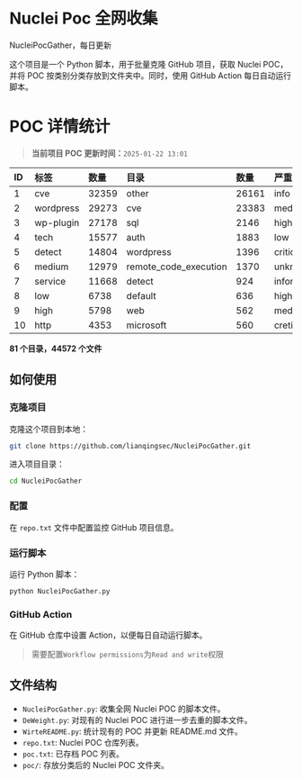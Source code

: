 # Nuclei Poc 全网收集
NucleiPocGather，每日更新

这个项目是一个 Python 脚本，用于批量克隆 GitHub 项目，获取 Nuclei POC，并将 POC 按类别分类存放到文件夹中。同时，使用 GitHub Action 每日自动运行脚本。
# POC 详情统计

> **当前项目 POC 更新时间：**`2025-01-22 13:01`

| ID | 标签      | 数量 | 目录       | 数量 | 严重性   | 数量 |
|:---| :-------- | :--- | :--------- | :--- | :------- | :--- |
| 1 | cve | 32359 | other | 26161 | info | 20641 |
| 2 | wordpress | 29273 | cve | 23383 | medium | 17452 |
| 3 | wp-plugin | 27178 | sql | 2146 | high | 11701 |
| 4 | tech | 15577 | auth | 1883 | low | 7801 |
| 5 | detect | 14804 | wordpress | 1396 | critical | 5905 |
| 6 | medium | 12979 | remote_code_execution | 1370 | unknown | 62 |
| 7 | service | 11668 | detect | 924 | informative | 18 |
| 8 | low | 6738 | default | 636 | hight | 15 |
| 9 | high | 5798 | web | 562 | meduim | 10 |
| 10 | http | 4353 | microsoft | 560 | cretical | 2 |

**81 个目录，44572 个文件**
## 如何使用

### 克隆项目

克隆这个项目到本地：

```bash
git clone https://github.com/lianqingsec/NucleiPocGather.git
```

进入项目目录：

```bash
cd NucleiPocGather
```

### 配置

在 `repo.txt` 文件中配置监控 GitHub 项目信息。

### 运行脚本

运行 Python 脚本：

```bash
python NucleiPocGather.py
```

### GitHub Action

在 GitHub 仓库中设置 Action，以便每日自动运行脚本。

> 需要配置`Workflow permissions`为`Read and write`权限

## 文件结构

- `NucleiPocGather.py`: 收集全网 Nuclei POC 的脚本文件。
- `DeWeight.py`: 对现有的 Nuclei POC 进行进一步去重的脚本文件。
- `WirteREADME.py`: 统计现有的 POC 并更新 README.md 文件。
- `repo.txt`: Nuclei POC 仓库列表。
- `poc.txt`: 已存档 POC 列表。
- `poc/`: 存放分类后的 Nuclei POC 文件夹。

